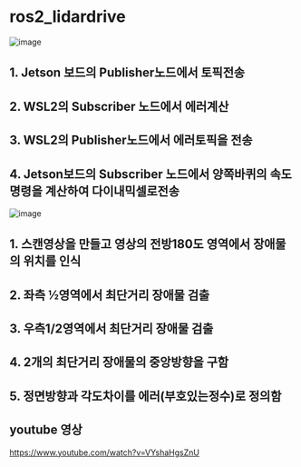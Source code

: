 # ros2_lidardrive
![image](https://github.com/Sungmyunghoon/Last_season/assets/112747810/eaaf1fc2-992b-4833-9312-541758f00c40)
## 1. Jetson 보드의 Publisher노드에서 토픽전송
## 2. WSL2의 Subscriber 노드에서 에러계산
## 3. WSL2의 Publisher노드에서 에러토픽을 전송
## 4. Jetson보드의 Subscriber 노드에서 양쪽바퀴의 속도명령을 계산하여 다이내믹셀로전송

![image](https://github.com/Sungmyunghoon/ros2_lidardrive/assets/112747810/db7ba450-3b2a-46cc-8b93-6aac31d42b15)
## 1. 스캔영상을 만들고 영상의 전방180도 영역에서 장애물의 위치를 인식
## 2. 좌측 ½영역에서 최단거리 장애물 검출
## 3. 우측1/2영역에서 최단거리 장애물 검출
## 4. 2개의 최단거리 장애물의 중앙방향을 구함
## 5. 정면방향과 각도차이를 에러(부호있는정수)로 정의함

## youtube 영상
https://www.youtube.com/watch?v=VYshaHgsZnU
